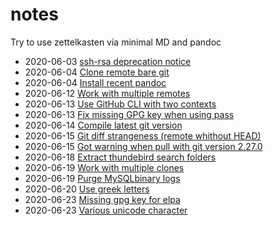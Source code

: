 # notes

Try to use zettelkasten via minimal MD and pandoc

- 2020-06-03 [ssh-rsa deprecation notice](id/2020-06-03T10_32_03Z.md)
- 2020-06-04 [Clone remote bare git](id/2020-06-04T13_47_19Z.md)
- 2020-06-04 [Install recent pandoc](id/2020-06-04T17_03_06Z.md)
- 2020-06-12 [Work with multiple remotes](id/2020-06-12T11_11_38Z.md)
- 2020-06-13 [Use GitHub CLI with two contexts](id/2020-06-13T11_27_02Z.md)
- 2020-06-13 [Fix missing GPG key when using pass](id/2020-06-13T15_56_13Z.md)
- 2020-06-14 [Compile latest git version](id/2020-06-14T17_57_08Z.md)
- 2020-06-15 [Git diff strangeness (remote whithout HEAD)](id/2020-06-15T10_31_44Z.md)
- 2020-06-15 [Got warning when pull with git version 2.27.0](id/2020-06-15T12_38_33Z.md)
- 2020-06-18 [Extract thundebird search folders](id/2020-06-18T08_51_11Z.md)
- 2020-06-19 [Work with multiple clones](id/2020-06-19T07_47_18Z.md)
- 2020-06-19 [Purge MySQLbinary logs](id/2020-06-19T13_50_19Z.md)
- 2020-06-20 [Use greek letters](id/2020-06-20T15_23_57Z.md)
- 2020-06-23 [Missing gpg key for elpa](id/2020-06-23T09_27_39Z.md)
- 2020-06-23 [Various unicode character](id/2020-06-23T11_02_50Z.md)

